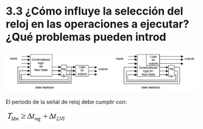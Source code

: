 # 3.3 ¿Cómo influye la selección del reloj en las operaciones a ejecutar? ¿Qué problemas pueden introd

![M&#xE1;quinas de estado de Mealy y de Moore](../.gitbook/assets/image%20%288%29.png)

El periodo de la señal de reloj debe cumplir con: 

![](../.gitbook/assets/image%20%2825%29.png)



